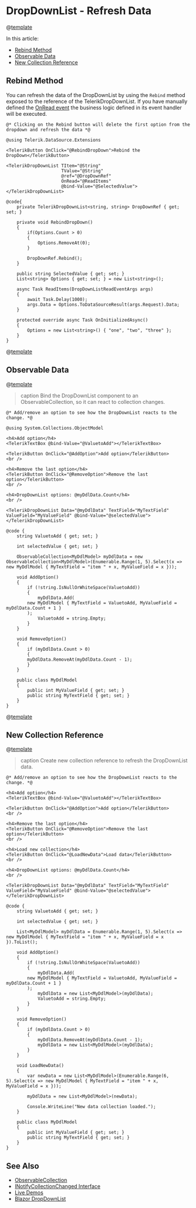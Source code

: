 
# DropDownList - Refresh Data

@[template](/_contentTemplates/common/observable-data.md#intro)

In this article:

- [Rebind Method](#rebind-method)
- [Observable Data](#observable-data)
- [New Collection Reference](#new-collection-reference)

## Rebind Method

You can refresh the data of the DropDownList by using the `Rebind` method exposed to the reference of the TelerikDropDownList. If you have manually defined the [OnRead event](slug:components/dropdownlist/events#onread) the business logic defined in its event handler will be executed.

````RAZOR
@* Clicking on the Rebind button will delete the first option from the dropdown and refresh the data *@

@using Telerik.DataSource.Extensions

<TelerikButton OnClick="@RebindDropDown">Rebind the DropDown</TelerikButton>

<TelerikDropDownList TItem="@String" 
                     TValue="@String"
                     @ref="@DropDownRef"
                     OnRead="@ReadItems"
                     @bind-Value="@SelectedValue">
</TelerikDropDownList>

@code{
    private TelerikDropDownList<string, string> DropDownRef { get; set; }

    private void RebindDropDown()
    {
        if(Options.Count > 0)
        {
            Options.RemoveAt(0);
        }

        DropDownRef.Rebind();
    }

    public string SelectedValue { get; set; }
    List<string> Options { get; set; } = new List<string>();

    async Task ReadItems(DropDownListReadEventArgs args)
    {
        await Task.Delay(1000);
        args.Data = Options.ToDataSourceResult(args.Request).Data;
    }

    protected override async Task OnInitializedAsync()
    {
        Options = new List<string>() { "one", "two", "three" };
    }
}
````

@[template](/_contentTemplates/common/refresh-data-not-applicable.md#refresh-data-note)

## Observable Data

@[template](/_contentTemplates/common/observable-data.md#observable-data)

>caption Bind the DropDownList component to an ObservableCollection, so it can react to collection changes.

````RAZOR
@* Add/remove an option to see how the DropDownList reacts to the change. *@

@using System.Collections.ObjectModel

<h4>Add option</h4>
<TelerikTextBox @bind-Value="@ValuetoAdd"></TelerikTextBox>

<TelerikButton OnClick="@AddOption">Add option</TelerikButton>
<br />

<h4>Remove the last option</h4>
<TelerikButton OnClick="@RemoveOption">Remove the last option</TelerikButton>
<br />

<h4>DropDownList options: @myDdlData.Count</h4>
<br />

<TelerikDropDownList Data="@myDdlData" TextField="MyTextField" ValueField="MyValueField" @bind-Value="@selectedValue">
</TelerikDropDownList>

@code {
    string ValuetoAdd { get; set; }

    int selectedValue { get; set; }

    ObservableCollection<MyDdlModel> myDdlData = new ObservableCollection<MyDdlModel>(Enumerable.Range(1, 5).Select(x => new MyDdlModel { MyTextField = "item " + x, MyValueField = x }));

    void AddOption()
    {
        if (!string.IsNullOrWhiteSpace(ValuetoAdd))
        {
            myDdlData.Add(
        new MyDdlModel { MyTextField = ValuetoAdd, MyValueField = myDdlData.Count + 1 }
        );
            ValuetoAdd = string.Empty;
        }
    }

    void RemoveOption()
    {
        if (myDdlData.Count > 0)
        {
        myDdlData.RemoveAt(myDdlData.Count - 1);
        }
    }

    public class MyDdlModel
    {
        public int MyValueField { get; set; }
        public string MyTextField { get; set; }
    }
}
````

@[template](/_contentTemplates/common/observable-data.md#tip-for-new-collection)

## New Collection Reference

@[template](/_contentTemplates/common/observable-data.md#refresh-data)

>caption Create new collection reference to refresh the DropDownList data.

````RAZOR
@* Add/remove an option to see how the DropDownList reacts to the change. *@

<h4>Add option</h4>
<TelerikTextBox @bind-Value="@ValuetoAdd"></TelerikTextBox>

<TelerikButton OnClick="@AddOption">Add option</TelerikButton>
<br />

<h4>Remove the last option</h4>
<TelerikButton OnClick="@RemoveOption">Remove the last option</TelerikButton>
<br />

<h4>Load new collection</h4>
<TelerikButton OnClick="@LoadNewData">Load data</TelerikButton>
<br />

<h4>DropDownList options: @myDdlData.Count</h4>
<br />

<TelerikDropDownList Data="@myDdlData" TextField="MyTextField" ValueField="MyValueField" @bind-Value="@selectedValue">
</TelerikDropDownList>

@code {
    string ValuetoAdd { get; set; }

    int selectedValue { get; set; }

    List<MyDdlModel> myDdlData = Enumerable.Range(1, 5).Select(x => new MyDdlModel { MyTextField = "item " + x, MyValueField = x }).ToList();

    void AddOption()
    {
        if (!string.IsNullOrWhiteSpace(ValuetoAdd))
        {
            myDdlData.Add(
        new MyDdlModel { MyTextField = ValuetoAdd, MyValueField = myDdlData.Count + 1 }
        );
            myDdlData = new List<MyDdlModel>(myDdlData);
            ValuetoAdd = string.Empty;
        }
    }

    void RemoveOption()
    {
        if (myDdlData.Count > 0)
        {
            myDdlData.RemoveAt(myDdlData.Count - 1);
            myDdlData = new List<MyDdlModel>(myDdlData);
        }
    }

    void LoadNewData()
    {
        var newData = new List<MyDdlModel>(Enumerable.Range(6, 5).Select(x => new MyDdlModel { MyTextField = "item " + x, MyValueField = x }));

        myDdlData = new List<MyDdlModel>(newData);

        Console.WriteLine("New data collection loaded.");
    }

    public class MyDdlModel
    {
        public int MyValueField { get; set; }
        public string MyTextField { get; set; }
    }
}
````

## See Also

* [ObservableCollection](slug:common-features-observable-data)
* [INotifyCollectionChanged Interface](https://docs.microsoft.com/en-us/dotnet/api/system.collections.specialized.inotifycollectionchanged?view=netframework-4.8)
* [Live Demos](https://demos.telerik.com/blazor-ui)
* [Blazor DropDownList](slug:components/dropdownlist/overview)